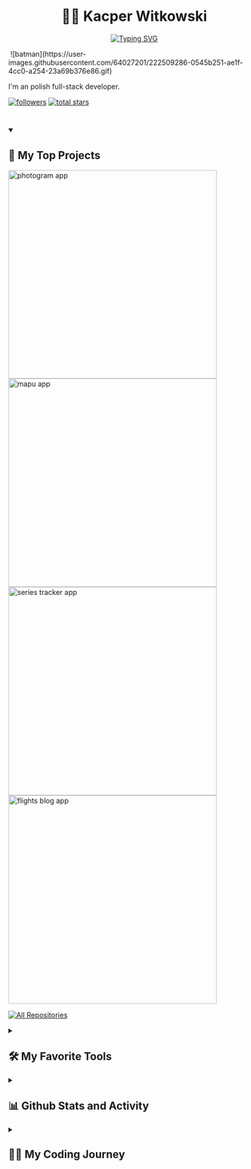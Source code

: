 <h1 align="center">🏄‍♂️ Kacper Witkowski</h1>

<p align="center">
<a href="https://git.io/typing-svg"><img src="https://readme-typing-svg.demolab.com?font=Fira+Code&pause=1000&color=FDE311&width=435&lines=Full-Stack+Web+Developer;3%2B+years+learning+experience;1+year+of+working+experience" alt="Typing SVG" /></a>
</p>

<img align="center">
![batman](https://user-images.githubusercontent.com/64027201/222509286-0545b251-ae1f-4cc0-a254-23a69b376e86.gif)

   
</img>


I'm an polish full-stack developer.

   <p align="left">
      <a href="https://github.com/kacperwitkowski?tab=followers">
         <img alt="followers" title="Follow me on Github" src="https://custom-icon-badges.demolab.com/github/followers/kacperwitkowski?color=236ad3&labelColor=1155ba&style=for-the-badge&logo=person-add&label=Follow&logoColor=white"/></a>
      <a href="https://github.com/kacperwitkowski?tab=repositories&sort=stargazers">
         <img alt="total stars" title="Total stars on GitHub" src="https://custom-icon-badges.demolab.com/github/stars/kacperwitkowski?color=55960c&style=for-the-badge&labelColor=488207&logo=star"/></a>
   </p>

#

 <details open> 
  <summary><h2>📘 My Top Projects</h2></summary>

<p align="left">
    <a href="https://github.com/kacperwitkowski/Photogram-App"><img width="417" src="https://github-readme-stats.vercel.app/api/pin/?username=kacperwitkowski&repo=Photogram-App&theme=react&bg_color=1F222E&title_color=FDE311&hide_border=true&icon_color=F8D866&show_icons=false" alt="photogram app"></a>
    <a href="https://github.com/kacperwitkowski/MapU-App"><img width="417" src="https://github-readme-stats.vercel.app/api/pin/?username=kacperwitkowski&repo=mapU-App&theme=react&bg_color=1F222E&title_color=FDE311&hide_border=true&icon_color=F8D866&show_icons=false" alt="mapu app"></a>
    <a href="https://github.com/kacperwitkowski/Series-Tracker"><img width="417" src="https://github-readme-stats.vercel.app/api/pin/?username=kacperwitkowski&repo=Series-Tracker&theme=react&bg_color=1F222E&title_color=FDE311&hide_border=true&icon_color=F8D866&show_icons=false" alt="series tracker app"></a>
    <a href="https://github.com/kacperwitkowski/Flights-blog"><img width="417" src="https://github-readme-stats.vercel.app/api/pin/?username=kacperwitkowski&repo=Flights-blog&theme=react&bg_color=1F222E&title_color=FDE311&hide_border=true&icon_color=F8D866&show_icons=false" alt="flights blog app"></a>
  </p>

<a href="https://github.com/kacperwitkowski?tab=repositories&sort=stargazers"><img alt="All Repositories" title="All Repositories" src="https://custom-icon-badges.demolab.com/badge/-Click%20Here%20For%20All%20My%20Repos-1F222E?style=for-the-badge&logoColor=white&logo=repo"/></a>

</details>

<details> 
  <summary><h2>🛠️ My Favorite Tools</h2></summary>

  <h3>👨‍💻 Programming and Markup Languages</h3>
  <p>
  <a href="https://github.com/search?q=user%3Akacperwitkowski+language%3Acss"><img alt="CSS" src="https://img.shields.io/badge/CSS-1572B6.svg?logo=css3&logoColor=white"></a>
  <a href="https://github.com/search?q=user%3Akacperwitkowski+language%3Ahtml"><img alt="HTML" src="https://img.shields.io/badge/HTML-E34F26.svg?logo=html5&logoColor=white"></a>
  <a href="https://github.com/search?q=user%3Akacperwitkowski+language%3Ajavascript"><img alt="JavaScript" src="https://img.shields.io/badge/JavaScript-F7DF1E.svg?logo=javascript&logoColor=black"></a>
  <a href="https://github.com/search?q=user%3ADenverCoder1+language%3Amarkdown"><img alt="Markdown" src="https://img.shields.io/badge/Markdown-000000.svg?logo=markdown&logoColor=white"></a>
  <a href="https://github.com/search?q=user%3Akacperwitkowski+language%3Ajavascript"><img alt="Node.js" src="https://img.shields.io/badge/Node.js-43853D.svg?logo=node.js&logoColor=white"></a>
  <a href="https://github.com/search?q=user%3Akacperwitkowski+language%3AtypeScript"><img alt="TypeScript" src="https://img.shields.io/badge/TypeScript-007ACC.svg?logo=typescript&logoColor=white"></a>
  </p>
    <h3>🧰 Frameworks and Libraries</h3>
  <p>
  <a href="#"><img alt="Arduino" src="https://img.shields.io/badge/-Arduino-00979D?logo=Arduino&logoColor=white"></a>
      <a href="#"><img alt="Express.js" src="https://img.shields.io/badge/Express.js-404d59.svg?logo=express&logoColor=white"></a>
      <a href="#"><img alt="GitHub Actions" src="https://img.shields.io/badge/GitHub%20Actions-2671E5.svg?logo=github%20actions&logoColor=white"></a>
      <a href="#"><img alt="JWT" src="https://img.shields.io/badge/JWT-2EDAFF.svg?logo=jsonwebtokens&logoColor=D22B2B"></a>
      <a href="#"><img alt="Material Design" src="https://img.shields.io/badge/Material%20Design-0081CB.svg?logo=material-design&logoColor=white"></a>
      <a href="#"><img alt="Next JS" src="https://custom-icon-badges.demolab.com/badge/nextjs-FFFFFF.svg?logo=nextjs&logoColor=white"></a>
      <a href="#"><img alt="React" src="https://img.shields.io/badge/React-20232a.svg?logo=react&logoColor=%2361DAFB"></a>
      <a href="#"><img alt="Redux" src="https://img.shields.io/badge/Redux-purple.svg?logo=redux&logoColor=white"></a>
      <a href="#"><img alt="Sass" src="https://img.shields.io/badge/Sass-CD6799.svg?logo=sass&logoColor=white"></a>
      <a href="#"><img alt="Sanity" src="https://custom-icon-badges.demolab.com/badge/Sanity-FFFFFF.svg?logo=sanityCMS"></a>
      <a href="#"><img alt="Socket.io" src="https://img.shields.io/badge/SocketIO-white.svg?logo=socketdotio&logoColor=black"></a>
      <a href="#"><img alt="TailwindCSS" src="https://img.shields.io/badge/Tailwindcss-white.svg?logo=tailwindcss&logoColor=67E8F9"></a>
  </p>
    <h3>🗄️ Databases and Cloud Hosting</h3>
  <p>
      <a href="#"><img alt="Firebase" src="https://custom-icon-badges.demolab.com/badge/Firebase-orange.svg?logo=firebase&logoColor=white"></a>
      <a href="#"><img alt="GitHub Pages" src="https://img.shields.io/badge/GitHub%20Pages-327FC7.svg?logo=github&logoColor=white"></a>
      <a href="#"><img alt="Heroku" src="https://img.shields.io/badge/Heroku-430098.svg?logo=heroku&logoColor=white"></a>
      <a href="#"><img alt="MongoDB" src ="https://img.shields.io/badge/MongoDB-4ea94b.svg?logo=mongodb&logoColor=white"></a>
      <a href="#"><img alt="Render" src="https://img.shields.io/badge/Render-00979D.svg?logo=render&logoColor=white"></a>
      <a href="#"><img alt="Vercel" src="https://img.shields.io/badge/Vercel-000000.svg?logo=vercel&logoColor=white"></a>
  </p>
    <h3>💻 Software and Tools</h3>
  <p>
      <a href="#"><img alt="Git" src="https://img.shields.io/badge/Git-F05033.svg?logo=git&logoColor=white"></a>
      <a href="#"><img alt="GitHub Desktop" src="https://img.shields.io/badge/GitHub%20Desktop-8034A9.svg?logo=github&logoColor=white"></a>
      <a href="#"><img alt="Jupyter" src="https://img.shields.io/badge/Jupyter-F37626.svg?logo=Jupyter&logoColor=white"></a>
      <a href="#"><img alt="NPM" src="https://img.shields.io/badge/NPM-D22B2B.svg?logo=npm&logoColor=white"></a>
      <a href="#"><img alt="Postman" src="https://img.shields.io/badge/Postman-FF6C37?logo=postman&logoColor=white"></a>
      <a href="#"><img alt="Stack Overflow" src="https://img.shields.io/badge/-Stack%20Overflow-FE7A16?logo=stack-overflow&logoColor=white"></a>
      <a href="#"><img alt="Visual Studio Code" src="https://img.shields.io/badge/Visual%20Studio%20Code-0078d7.svg?logo=visual-studio-code&logoColor=white"></a>
  </p>
  </details>

<details> 
  <summary><h2>📊 Github Stats and Activity</h2></summary>
 <h3>💻 GitHub Profile Stats</h3>
   <a href="https://github.com/anuraghazra/github-readme-stats"><img alt="Kacper Witkowski's Github Stats" src="https://denvercoder1-github-readme-stats.vercel.app/api/?username=kacperwitkowski&show_icons=true&include_all_commits=true&count_private=true&theme=react&hide_border=true&bg_color=1F222E&title_color=FDE311&icon_color=F8D866" height="192px"/></a>
  <a href="https://github.com/anuraghazra/github-readme-stats"><img alt="Kacper Witkowski's Top Languages" src="https://denvercoder1-github-readme-stats.vercel.app/api/top-langs/?username=kacperwitkowski&langs_count=8&layout=compact&theme=react&hide_border=true&bg_color=1F222E&title_color=FDE311&icon_color=F8D866&hide=Jupyter%20Notebook,Roff" height="192px"/></a>
  <br/>

<b>Note:</b> Top languages is only a metric of the languages my public code consists of and doesn't reflect experience or skill level.

  </details>

<details>
 <summary><h2>👨‍💻 My Coding Journey</h2></summary>
  description

[website]: TBD

